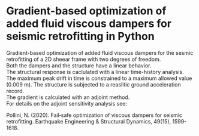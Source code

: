 # Gradient-based optimization of added fluid viscous dampers for seismic retrofitting in Python
Gradient-based optimization of added fluid viscous dampers for the sesmic retrofitting of a 2D sheear frame with two degrees of freedom.   
Both the dampers and the structure have a linear behavior.  
The structural response is caclulated with a linear time-history analysis.  
The maximum peak drift in time is constrained to a maximum allowed value (0.009 m). 
The structure is subjected to a reaslitic ground acceleration record.  
The gradient is calculated with an adjoint method.  
For details on the adjoint sensitivity analysis see:  

Pollini, N. (2020). Fail‐safe optimization of viscous dampers for seismic retrofitting. Earthquake Engineering & Structural Dynamics, 49(15), 1599-1618.
